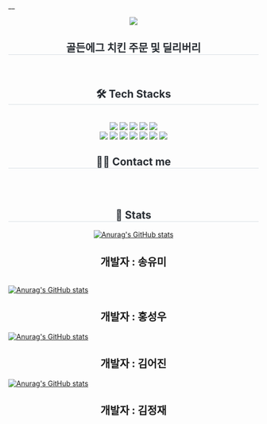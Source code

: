 __<div align= "center">
    <img src="https://capsule-render.vercel.app/api?type=waving&color=0:efafaf,100:d2c793&height=180&text=GoldenEGG%20Project&animation=fadeIn&fontColor=000000&fontSize=70" />
    </div>
    <div align= "center"> 
    <h2 style="border-bottom: 1px solid #d8dee4; color: #282d33;"> 골든에그 치킨 주문 및 딜리버리 </h2>  
    <div style="font-weight: 700; font-size: 15px; text-align: center; color: #282d33;">  </div> 
    </div>
    <div align= "center">
    <h2 style="border-bottom: 1px solid #d8dee4; color: #282d33;"> 🛠️ Tech Stacks </h2> <br> 
    <div style="margin: 0 auto; text-align: center;" align= "center"> <img src="https://img.shields.io/badge/Apache Tomcat-F8DC75?style=plastic&logo=Apache Tomcat&logoColor=white">
          <img src="https://img.shields.io/badge/Github-181717?style=plastic&logo=Github&logoColor=white">
          <img src="https://img.shields.io/badge/HTML5-E34F26?style=plastic&logo=HTML5&logoColor=white">
          <img src="https://img.shields.io/badge/jQuery-0769AD?style=plastic&logo=jQuery&logoColor=white">
          <img src="https://img.shields.io/badge/Java-007396?style=plastic&logo=Java&logoColor=white">
          <br/><img src="https://img.shields.io/badge/Javascript-F7DF1E?style=plastic&logo=Javascript&logoColor=white">
          <img src="https://img.shields.io/badge/MariaDB-003545?style=plastic&logo=MariaDB&logoColor=white">
          <img src="https://img.shields.io/badge/MySQL-4479A1?style=plastic&logo=MySQL&logoColor=white">
          <img src="https://img.shields.io/badge/Spring-6DB33F?style=plastic&logo=Spring&logoColor=white">
        <img src="https://img.shields.io/badge/Eclipse-2C2255?style=plastic&logo=Spring&logoColor=white">
         <img src="https://img.shields.io/badge/CSS3-1572B6?style=plastic&logo=Spring&logoColor=white">
        <img src="https://img.shields.io/badge/Linux-FCC624?style=plastic&logo=Spring&logoColor=white">
          </div>
    </div>
    <div align= "center">
    <h2 style="border-bottom: 1px solid #d8dee4; color: #282d33;"> 🧑‍💻 Contact me </h2> <br> 
    <div align= "center">  </div>  <br> 
    <div align= "center">  </div> 
    </div>
    <div align= "center"> 
    <h2 style="border-bottom: 1px solid #d8dee4; color: #282d33;"> 🏅 Stats </h2>
       [![Anurag's GitHub stats](https://github-readme-stats.vercel.app/api?username=yoooomiii&hide=contribs,prs&show_icons=true&theme=테마)](https://github.com/yoooomiii)
        </div></a>
       <h2 align="center">개발자 : 송유미</h2>       
       [![Anurag's GitHub stats](https://github-readme-stats.vercel.app/api?username=Hongseongwo&hide=contribs,prs&show_icons=true&theme=테마)](https://github.com/Hongseongwo)
        </div></a>
        <h2 align="center">개발자 : 홍성우</h2>
        [![Anurag's GitHub stats](https://github-readme-stats.vercel.app/api?username=orca0504&hide=contribs,prs&show_icons=true&theme=테마)](https://github.com/orca0504)
        </div></a>
        <h2 align="center">개발자 : 김어진</h2>
         [![Anurag's GitHub stats](https://github-readme-stats.vercel.app/api?username=jasmine-dg&hide=contribs,prs&show_icons=true&theme=테마)](https://github.com/jasmine-dg)
        </div></a>
        <h2 align="center">개발자 : 김정재</h2>            
    </div>
